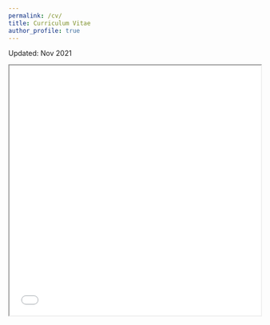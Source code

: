 ```yaml
---
permalink: /cv/
title: Curriculum Vitae
author_profile: true
---
```

Updated: Nov 2021
<iframe src="/assets/CV_DangQuangMinh_11_2021.pdf" width="100%" height="500px">
</iframe>